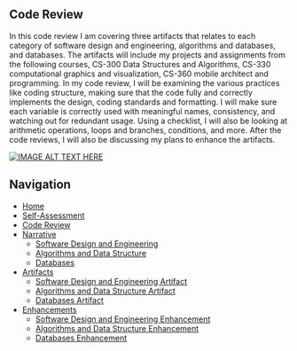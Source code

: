 ## Code Review

In this code review I am covering three artifacts that relates to each category of software design and engineering, algorithms and databases, and databases.  The artifacts will include my projects and assignments from the following courses, CS-300 Data Structures and Algorithms, CS-330 computational graphics and visualization, CS-360 mobile architect and programming.  In my code review, I will be examining the various practices like coding structure, making sure that the code fully and correctly implements the design, coding standards and formatting. I will make sure each variable is correctly used with meaningful names, consistency, and watching out for redundant usage.  Using a checklist, I will also be looking at arithmetic operations, loops and branches, conditions, and more.  After the code reviews, I will also be discussing my plans to enhance the artifacts.  

[![IMAGE ALT TEXT HERE](https://img.youtube.com/vi/7QCFf3crAx0/0.jpg)](https://www.youtube.com/watch?v=7QCFf3crAx0)



## Navigation

- [Home](https://paulp89.github.io/ePortfolio/)
- [Self-Assessment](https://paulp89.github.io/ePortfolio/)
- [Code Review](https://github.com/paulp89/ePortfolio/blob/main/Code%20Review.md)
- [Narrative]()
  - [Software Design and Engineering]( https://github.com/paulp89/ePortfolio/blob/main/Software%20Design%20and%20Engineering.md)
  - [Algorithms and Data Structure]( https://github.com/paulp89/ePortfolio/blob/main/Algorithms%20and%20Data%20Structure.md)
  - [Databases]( https://github.com/paulp89/ePortfolio/blob/main/Databases.md)
- [Artifacts](https://github.com/paulp89/ePortfolio/tree/main/Original%20Artifacts)
  - [Software Design and Engineering Artifact ]( https://github.com/paulp89/ePortfolio/tree/main/Original%20Artifacts/M7)
  - [Algorithms and Data Structure Artifact ]( https://github.com/paulp89/ePortfolio/tree/main/Original%20Artifacts/HashTable)
  - [Databases Artifact ]( https://github.com/paulp89/ePortfolio/tree/main/Original%20Artifacts/inventory_app)
- [Enhancements](https://github.com/paulp89/ePortfolio/tree/main/Enhancement)
  - [Software Design and Engineering Enhancement ]( https://github.com/paulp89/ePortfolio/tree/main/Enhancement/M7)
  - [Algorithms and Data Structure Enhancement ](https://github.com/paulp89/ePortfolio/tree/main/Enhancement/HashTable)
  - [Databases Enhancement ]( https://github.com/paulp89/ePortfolio/tree/main/Enhancement/inventory_app)
